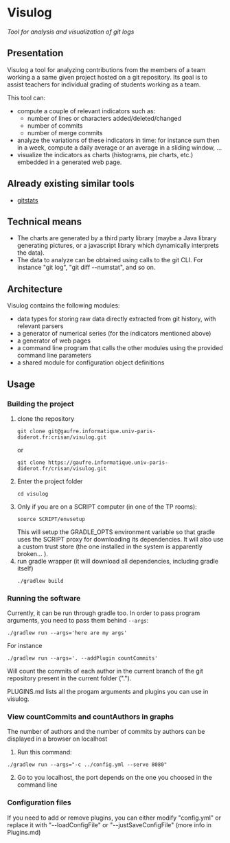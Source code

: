 # Visulog

*Tool for analysis and visualization of git logs*

## Presentation

Visulog a tool for analyzing contributions from the members of a team working a a same given project hosted on a git repository. Its goal is to assist teachers for individual grading of students working as a team.

This tool can:

- compute a couple of relevant indicators such as:
  - number of lines or characters added/deleted/changed
  - number of commits
  - number of merge commits
- analyze the variations of these indicators in time: for instance sum then in a week, compute a daily average or an average in a sliding window, ...
- visualize the indicators as charts (histograms, pie charts, etc.) embedded in a generated web page.

## Already existing similar tools

- [gitstats](https://pypi.org/project/gitstats/) 

## Technical means

- The charts are generated by a third party library (maybe a Java library generating pictures, or a javascript library which dynamically interprets the data).
- The data to analyze can be obtained using calls to the git CLI. For instance "git log", "git diff --numstat", and so on.

## Architecture

Visulog contains the following modules:

- data types for storing raw data directly extracted from git history, with relevant parsers
- a generator of numerical series (for the indicators mentioned above)
- a generator of web pages
- a command line program that calls the other modules using the provided command line parameters
- a shared module for configuration object definitions

## Usage

### Building the project

1. clone the repository
    ```
    git clone git@gaufre.informatique.univ-paris-diderot.fr:crisan/visulog.git
    ```
   or
    ```
    git clone https://gaufre.informatique.univ-paris-diderot.fr/crisan/visulog.git
    ```
2. Enter the project folder
    ```
    cd visulog
    ```
3. Only if you are on a SCRIPT computer (in one of the TP rooms):
    ```
    source SCRIPT/envsetup
    ```
    This will setup the GRADLE_OPTS environment variable so that gradle uses the SCRIPT proxy for downloading its dependencies. It will also use a custom trust store (the one installed in the system is apparently broken... ).
4. run gradle wrapper (it will download all dependencies, including gradle itself)
    ```
    ./gradlew build
    ```
### Running the software

Currently, it can be run through gradle too. In order to pass program arguments, you need to pass them behind `--args`:
```
./gradlew run --args='here are my args'
```

For instance

```
./gradlew run --args='. --addPlugin countCommits'
```

Will count the commits of each author in the current branch of the git repository present in the current folder (".").

PLUGINS.md lists all the progam arguments and plugins you can use in visulog.
### View countCommits and countAuthors in graphs
The number of authors and the number of commits by authors can be displayed in a browser on localhost

1. Run this command:
```
./gradlew run --args="-c ../config.yml --serve 8080"
``` 

2. Go to you localhost, the port depends on the one you choosed in the command line

### Configuration files
If you need to add or remove plugins, you can either modify "config.yml" or replace it with "--loadConfigFile" or "--justSaveConfigFile" (more info in Plugins.md)